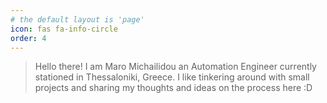 ```yaml
---
# the default layout is 'page'
icon: fas fa-info-circle
order: 4
---
```


> Hello there! I am Maro Michailidou an Automation Engineer currently stationed in Thessaloniki, Greece.
> I like tinkering around with small projects and sharing my thoughts and ideas on the process here :D

